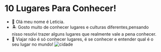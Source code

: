 # 10 Lugares Para Conhecer!
- 🙂 Olá meu nome é Leticia.
- 🏝️ Gosto muito de conhecer lugares e culturas diferentes,pensando nisso resolvi trazer alguns lugares que realmente vale a pena conhecer.
- 💜 Viajar não é só conhecer lugares, é se conhecer e entender qual é o seu lugar no mundo!
![cidade](https://user-images.githubusercontent.com/107555292/174881413-f34f491b-af89-4474-99d7-fb8ea98cb2ca.jpg)

